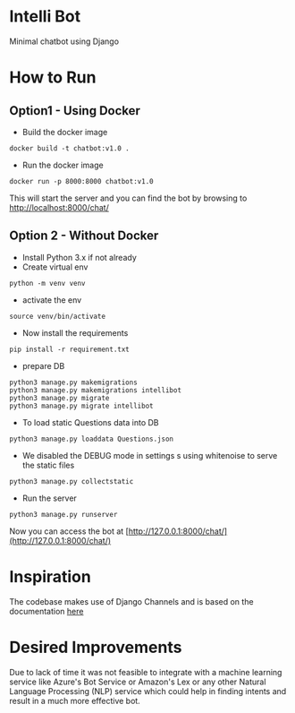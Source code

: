 # Intelli Bot
Minimal chatbot using Django

# How to Run

## Option1 - Using Docker
* Build the docker image
```
docker build -t chatbot:v1.0 .
``` 
* Run the docker image
```
docker run -p 8000:8000 chatbot:v1.0
```
This will start the server and you can find the bot by browsing to [http://localhost:8000/chat/ ](http://127.0.0.1:8000/chat/)

## Option 2 - Without Docker
* Install Python 3.x if not already
* Create virtual env
```
python -m venv venv
```
* activate the env
```
source venv/bin/activate
```
* Now install the requirements
```
pip install -r requirement.txt
```
* prepare DB
```
python3 manage.py makemigrations
python3 manage.py makemigrations intellibot
python3 manage.py migrate
python3 manage.py migrate intellibot
```
* To load static Questions data into DB
```
python3 manage.py loaddata Questions.json
```
* We disabled the DEBUG mode in settings s using whitenoise to serve the static files
```
python3 manage.py collectstatic
```
* Run the server
```
python3 manage.py runserver
```
Now you can access the bot at [http://127.0.0.1:8000/chat/](http://127.0.0.1:8000/chat/)

# Inspiration
The codebase makes use of Django Channels and is based on the documentation [here](https://channels.readthedocs.io/en/latest/tutorial/part_2.html)

# Desired Improvements

Due to lack of time it was not feasible to integrate with a machine learning service like Azure's Bot Service or Amazon's Lex or any other Natural Language Processing (NLP) service which could help in finding intents and result in a much more effective bot. 